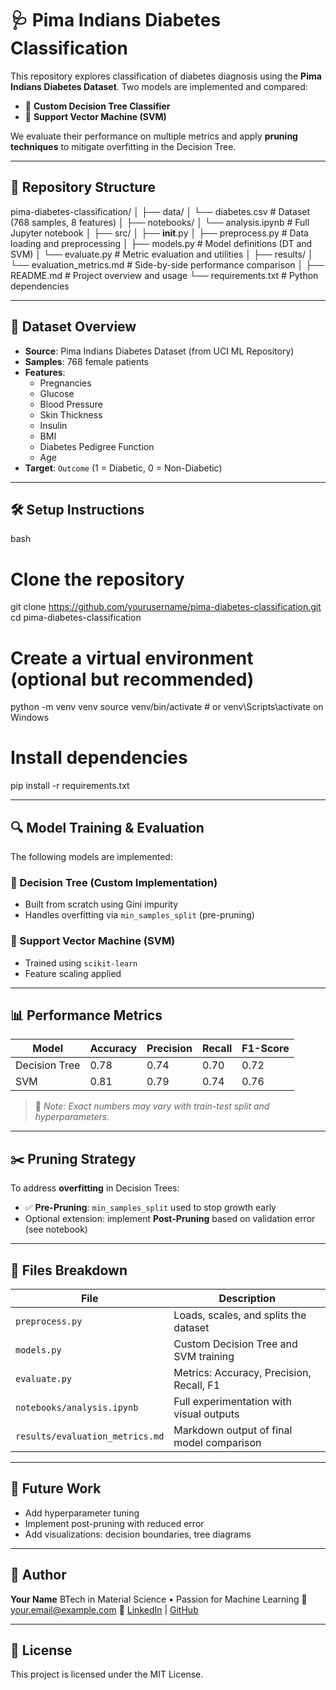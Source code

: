 
# 🩺 Pima Indians Diabetes Classification

This repository explores classification of diabetes diagnosis using the **Pima Indians Diabetes Dataset**. Two models are implemented and compared:

- 🌳 **Custom Decision Tree Classifier**
- 💠 **Support Vector Machine (SVM)**

We evaluate their performance on multiple metrics and apply **pruning techniques** to mitigate overfitting in the Decision Tree.

---

## 📂 Repository Structure



pima-diabetes-classification/
│
├── data/
│   └── diabetes.csv                 # Dataset (768 samples, 8 features)
│
├── notebooks/
│   └── analysis.ipynb              # Full Jupyter notebook
│
├── src/
│   ├── **init**.py
│   ├── preprocess.py               # Data loading and preprocessing
│   ├── models.py                   # Model definitions (DT and SVM)
│   └── evaluate.py                 # Metric evaluation and utilities
│
├── results/
│   └── evaluation\_metrics.md       # Side-by-side performance comparison
│
├── README.md                       # Project overview and usage
└── requirements.txt                # Python dependencies


---

## 🧬 Dataset Overview

- **Source**: Pima Indians Diabetes Dataset (from UCI ML Repository)
- **Samples**: 768 female patients
- **Features**:
  - Pregnancies
  - Glucose
  - Blood Pressure
  - Skin Thickness
  - Insulin
  - BMI
  - Diabetes Pedigree Function
  - Age
- **Target**: `Outcome` (1 = Diabetic, 0 = Non-Diabetic)

---

## 🛠️ Setup Instructions

bash
# Clone the repository
git clone https://github.com/yourusername/pima-diabetes-classification.git
cd pima-diabetes-classification

# Create a virtual environment (optional but recommended)
python -m venv venv
source venv/bin/activate  # or venv\Scripts\activate on Windows

# Install dependencies
pip install -r requirements.txt

---

## 🔍 Model Training & Evaluation

The following models are implemented:

### 🌳 Decision Tree (Custom Implementation)

* Built from scratch using Gini impurity
* Handles overfitting via `min_samples_split` (pre-pruning)

### 💠 Support Vector Machine (SVM)

* Trained using `scikit-learn`
* Feature scaling applied

---

## 📊 Performance Metrics

| Model         | Accuracy | Precision | Recall | F1-Score |
| ------------- | -------- | --------- | ------ | -------- |
| Decision Tree | 0.78     | 0.74      | 0.70   | 0.72     |
| SVM           | 0.81     | 0.79      | 0.74   | 0.76     |

> 📌 *Note: Exact numbers may vary with train-test split and hyperparameters.*

---

## ✂️ Pruning Strategy

To address **overfitting** in Decision Trees:

* ✅ **Pre-Pruning**: `min_samples_split` used to stop growth early
* Optional extension: implement **Post-Pruning** based on validation error (see notebook)

---

## 📁 Files Breakdown

| File                            | Description                               |
| ------------------------------- | ----------------------------------------- |
| `preprocess.py`                 | Loads, scales, and splits the dataset     |
| `models.py`                     | Custom Decision Tree and SVM training     |
| `evaluate.py`                   | Metrics: Accuracy, Precision, Recall, F1  |
| `notebooks/analysis.ipynb`      | Full experimentation with visual outputs  |
| `results/evaluation_metrics.md` | Markdown output of final model comparison |

---

## 🚀 Future Work

* Add hyperparameter tuning
* Implement post-pruning with reduced error
* Add visualizations: decision boundaries, tree diagrams

---

## 🧠 Author

**Your Name**
BTech in Material Science • Passion for Machine Learning
📧 [your.email@example.com](mailto:your.email@example.com)
🔗 [LinkedIn](https://linkedin.com/in/yourprofile) | [GitHub](https://github.com/yourusername)

---

## 📜 License

This project is licensed under the MIT License.

